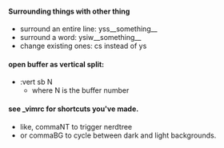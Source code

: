 #### Surrounding things with other thing  

- surround an entire line: yss__something__ 
- surround a word: ysiw__something__
- change existing ones: cs instead of ys

#### open buffer as vertical split:
- :vert sb N
    - where N is the buffer number

#### see _vimrc for shortcuts you've made.
- like, commaNT to trigger nerdtree
- or commaBG to cycle between dark and light backgrounds.
